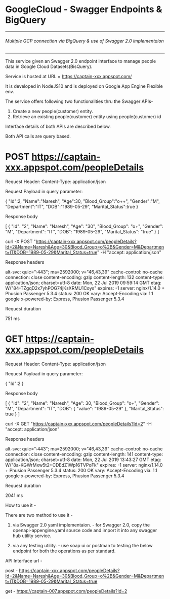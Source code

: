 # GoogleCloud - Swagger Endpoints & BigQuery

-----------------------------------------------------------------------------------------

###### Multiple GCP connection via BigQuery & use of Swagger 2.0 implementaion ########

-----------------------------------------------------------------------------------------


This service given an Swagger 2.0 endpoint interface to manage people data in Google Cloud Datasets(BisQuery).

Service is hosted at URL = https://captain-xxx.appspot.com/

It is developed in NodeJS10 and is deployed on Google App Engine Flexible env.

The service offers following two functionalities thru the Swagger APIs-

1. Create a new people(customer) entity.
2. Retrieve an existing people(customer) entity using people(customer) id



Interface details of both APIs are described below.

Both API calls are query based.


# POST https://captain-xxx.appspot.com/peopleDetails

Request Header: Content-Type: application/json

Request Payload in query parameter:

{
"Id":2,
"Name":"Naresh",
"Age":30,
"Blood_Group":"o++",
"Gender":"M",
"Department":"IT",
"DOB":"1989-05-29",
"Marital_Status":true
}

Response body

[
  {
    "Id": "2",
    "Name": "Naresh",
    "Age": "30",
    "Blood_Group": "o+",
    "Gender": "M",
    "Department": "IT",
    "DOB": "1989-05-29",
    "Marital_Status": "true"
  }
]


curl -X POST "https://captain-xxx.appspot.com/peopleDetails?Id=2&Name=Naresh&Age=30&Blood_Group=o%2B&Gender=M&Department=IT&DOB=1989-05-29&Marital_Status=true" -H  "accept: application/json"


Response headers

 alt-svc: quic=":443"; ma=2592000; v="46,43,39"  cache-control: no-cache  connection: close  content-encoding: gzip  content-length: 132  content-type: application/json; charset=utf-8  date: Mon, 22 Jul 2019 09:59:14 GMT  etag: W/"84-TZgqD2x7yhPOG74jKsXRMU1Coys"  expires: -1  server: nginx/1.14.0 + Phusion Passenger 5.3.4  status: 200 OK  vary: Accept-Encoding  via: 1.1 google  x-powered-by: Express, Phusion Passenger 5.3.4 

Request duration

751 ms




# GET https://captain-xxx.appspot.com/peopleDetails

Request Header: Content-Type: application/json

Request Payload in query parameter:

{
"Id":2
}

Response body


[
  {
    "Id": "2",
    "Name": "Naresh",
    "Age": 30,
    "Blood_Group": "o+",
    "Gender": "M",
    "Department": "IT",
    "DOB": {
      "value": "1989-05-29"
    },
    "Marital_Status": true
  }
]


curl -X GET "https://captain-xxx.appspot.com/peopleDetails?Id=2" -H  "accept: application/json"

Response headers

alt-svc: quic=":443"; ma=2592000; v="46,43,39"  cache-control: no-cache  connection: close  content-encoding: gzip  content-length: 141  content-type: application/json; charset=utf-8  date: Mon, 22 Jul 2019 13:43:27 GMT  etag: W/"8a-KGWrMxw5t2+CDEdZ1Wp16TVPoFk"  expires: -1  server: nginx/1.14.0 + Phusion Passenger 5.3.4  status: 200 OK  vary: Accept-Encoding  via: 1.1 google  x-powered-by: Express, Phusion Passenger 5.3.4 

Request duration

2041 ms


How to use it -

There are two method to use it -

1. via Swagger 2.0 yaml implementaion. - for Swagger 2.0, copy the openapi-appengine.yaml source code and import it into any swagger hub utility service.

2. via any testing utility. - use soap ui or postman to testing the below endpoint for both the operations as per standard.


API Interface url - 

post - https://captain-xxx.appspot.com/peopleDetails?Id=2&Name=Naresh&Age=30&Blood_Group=o%2B&Gender=M&Department=IT&DOB=1989-05-29&Marital_Status=true

get - https://captain-007.appspot.com/peopleDetails?Id=2

